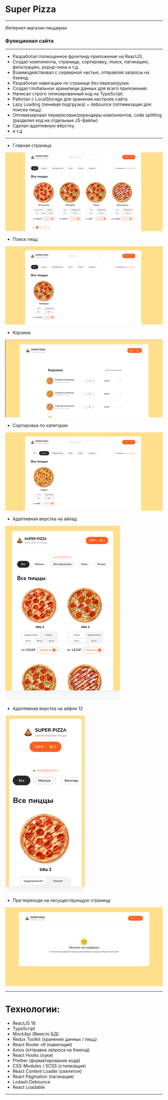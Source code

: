 # Super Pizza
***
Интернет-магазин пиццерии

### Функционал сайта
***
* Разработал полноценное фронтенд-приложение на ReactJS.
* Создал компоненты, страницы, сортировку, поиск, пагинацию, фильтрацию, popup-окна и т.д.
* Взаимодействовал с серверной частью, отправляя запросы на бэкенд.
* Разработал навигацию по странице без перезагрузки.
* Создал глобальное хранилище данных для всего приложения.
* Написал строго типизированный код на TypeScript.
* Работал с LocalStorage для хранения настроек сайта.
* Lazy Loading (ленивая подгрузка) + debounce (оптимизация для поиска пицц).
* Оптимизировал перерисовки/ререндеры компонентов, code splitting (разделил код на отдельные JS-файлы)
* Сделал адаптивную вёрстку.
* и т.д

***

* Главная страница

![ссылка на мой канал](https://raw.githubusercontent.com/Albogachiev/pizza/main/public/imgForPage/%D0%B3%D0%BB%D0%B0%D0%B2%D0%BD%D0%B0%D1%8F%20%D1%81%D1%82%D1%80%D0%B0%D0%BD%D0%B8%D1%86%D0%B0.png)

* Поиск пицц

![ссылка на мой канал](https://raw.githubusercontent.com/Albogachiev/pizza/main/public/imgForPage/%D0%BF%D0%BE%D0%B8%D1%81%D0%BA%20%D0%BF%D0%B8%D1%86%D1%86.png)

* Корзина

![ссылка на мой канал](https://raw.githubusercontent.com/Albogachiev/pizza/main/public/imgForPage/%D0%BA%D0%BE%D1%80%D0%B7%D0%B8%D0%BD%D0%B0.png)


* Сортировка по категории

![ссылка на мой канал](https://raw.githubusercontent.com/Albogachiev/pizza/main/public/imgForPage/%D1%81%D0%BE%D1%80%D1%82%D0%B8%D1%80%D0%BE%D0%B2%D0%BA%D0%B0%20%D0%BF%D0%BE%20%D0%BA%D0%B0%D1%82%D0%B5%D0%B3%D0%BE%D1%80%D0%B8%D1%8F%D0%BC.png)

* Адаптивная верстка на айпад

![ссылка на мой канал](https://raw.githubusercontent.com/Albogachiev/pizza/main/public/imgForPage/%D0%B0%D0%B4%D0%B0%D0%BF%D1%82%D0%B8%D0%B2%D0%BD%D0%B0%D1%8F%20%D0%B2%D0%B5%D1%80%D1%81%D1%82%D0%BA%D0%B0%20%D0%BF%D0%BE%D0%B4%20%D0%B0%D0%B9%D0%BF%D0%B0%D0%B4.png)

* Адаптивная верстка на айфон 12

![ссылка на мой канал](https://raw.githubusercontent.com/Albogachiev/pizza/main/public/imgForPage/%D0%B0%D0%B4%D0%B0%D0%BF%D1%82%D0%B8%D0%B2%D0%BD%D0%B0%D1%8F%20%D0%B2%D0%B5%D1%80%D1%81%D1%82%D0%BA%D0%B0%20%D0%BF%D0%BE%D0%B4%20%D0%B0%D0%B9%D1%84%D0%BE%D0%BD%2012.png)

* При переходе на несуществующую страницу

![ссылка на мой канал](https://raw.githubusercontent.com/Albogachiev/pizza/main/public/imgForPage/%D0%BF%D1%80%D0%B8%20%D0%BF%D0%B5%D1%80%D0%B5%D1%85%D0%BE%D0%B4%D0%B5%20%D0%BD%D0%B0%20%D0%BD%D0%B5%D1%81%D1%83%D1%89%D0%B5%D1%81%D1%82%D0%B2%D1%83%D1%8E%D1%89%D0%B8%D0%B9%20%D1%8E%D1%80%D0%BB.png)


***
# Технологии:

* ReactJS 18
* TypeScript
* MockApi (Вместо БД)
* Redux Toolkit (хранение данных / пицц)
* React Router v6 (навигация) 
* Axios (отправка запроса на бэкенд)
* React Hooks (хуки)
* Prettier (форматирование кода)
* CSS-Modules / SCSS (стилизация)
* React Content Loader (скелетон)
* React Pagination (пагинация)
* Lodash.Debounce
* React Loadable

***